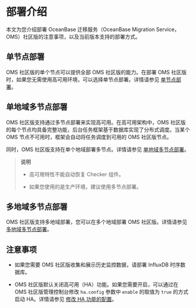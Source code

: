 # 部署介绍

本文为您介绍部署 OceanBase 迁移服务（OceanBase Migration Service，OMS）社区版的注意事项，以及当前版本支持的部署方式。

## 单节点部署

OMS 社区版的单个节点可以提供全部 OMS 社区版的能力。在部署 OMS 社区版时，如果您无需使用高可用环境，可以选择单节点部署。详情请参见 [单节点部署](../200.deployment-guide/600.deploy-oms-on-a-single-node.md)。

## 单地域多节点部署

OMS 社区版支持通过多节点部署来实现高可用。在高可用架构中，OMS 社区版的每个节点均具备完整功能，后台任务框架基于数据库实现了分布式调度。当某个 OMS 节点不可用时，框架会自动将任务调度到可用的 OMS 社区版节点。

同时，OMS 社区版支持在单个地域部署多节点。详情请参见 [单地域多节点部署](../200.deployment-guide/700.deploy-oms-on-multiple-nodes-in-a-single-region.md)。

>**说明**
>
>* 高可用特性不能自动恢复 Checker 组件。
>
>* 如果您使用的是生产环境，建议使用多节点部署。

## 多地域多节点部署

OMS 社区版支持多地域部署，您可以在多个地域部署 OMS 社区版。详情请参见 [多地域多节点部署](../200.deployment-guide/800.deploy-oms-on-multiple-nodes-in-multiple-regions.md)。

## 注意事项

* 如果您需要 OMS 社区版收集和展示历史监控数据，请部署 InfluxDB 时序数据库。

* OMS 社区版默认关闭高可用（HA）功能。如果您需要开启，可以通过在 OMS 社区版管理控制台修改 `ha.config` 参数中 `enable` 的取值为 `true` 的方式启动 HA。详情请参见 [修改 HA 功能的配置](../300.user-guide/700.system-management/400.system-parameters/200.modify-ha-configurations.md)。
